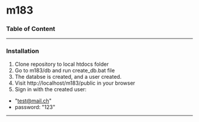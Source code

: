 # m183

### Table of Content
---
### Installation

1. Clone repository to local htdocs folder
2. Go to m183/db and run create_db.bat file
3. The databse is created, and a user created.
4. Visit http://localhost/m183/public in your browser
5. Sign in with the created user:
  * "test@mail.ch"
  * password: "123"

---
